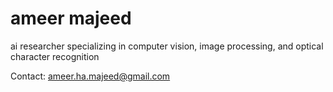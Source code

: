 # ameer majeed
ai researcher specializing in computer vision, image processing, and optical character recognition

Contact: [ameer.ha.majeed@gmail.com](ameer.ha.majeed@gmail.com)
